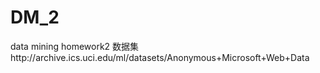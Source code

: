 # DM_2
data mining homework2
数据集http://archive.ics.uci.edu/ml/datasets/Anonymous+Microsoft+Web+Data
